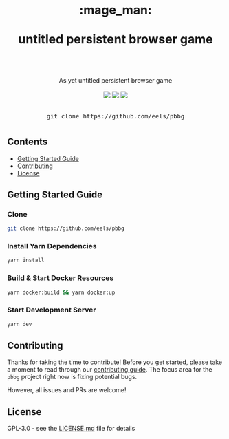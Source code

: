 <div align="center">
  <h1>
    <br />
    <div>:mage_man:</div>
    <br />
    <div>untitled persistent browser game</div>
    <br />
  </h1>
  <br />
  <div>As yet untitled persistent browser game</div>
  <br />
  <a href="https://github.com/eels/pbbg/blob/main/LICENSE.md"><img src="https://img.shields.io/github/license/eels/pbbg?style=flat-square" /></a>
  <a href="https://github.com/eels/pbbg/actions/workflows/codeql-analysis.yml"><img src="https://img.shields.io/github/workflow/status/eels/pbbg/CodeQL%20Analysis?label=CodeQL&style=flat-square" /></a>
  <a href="https://github.com/eels/pbbg/actions/workflows/test-code.yml"><img src="https://img.shields.io/github/workflow/status/eels/pbbg/Test%20Code?label=Coverage&style=flat-square" /></a>
  <br /><br />
  <pre>git clone https://github.com/eels/pbbg</pre>
  <h1></h1>
</div>

## Contents

- [Getting Started Guide](#getting-started-guide)
- [Contributing](#contributing)
- [License](#license)

## Getting Started Guide

### Clone

```bash
git clone https://github.com/eels/pbbg
```

### Install Yarn Dependencies

```bash
yarn install
```

### Build & Start Docker Resources

```bash
yarn docker:build && yarn docker:up
```

### Start Development Server

```bash
yarn dev
```

## Contributing

Thanks for taking the time to contribute! Before you get started, please take a moment to read through our [contributing guide](https://github.com/eels/pbbg/blob/main/.github/CONTRIBUTING.md). The focus area for the `pbbg` project right now is fixing potential bugs.

However, all issues and PRs are welcome!

## License

GPL-3.0 - see the [LICENSE.md](https://github.com/eels/pbbg/blob/main/LICENSE.md) file for details
